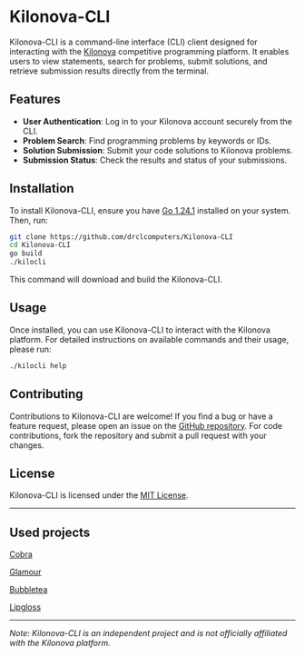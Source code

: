 # Kilonova-CLI

Kilonova-CLI is a command-line interface (CLI) client designed for interacting with the [Kilonova](https://kilonova.ro/) competitive programming platform. It enables users to view statements, search for problems, submit solutions, and retrieve submission results directly from the terminal.

## Features

- **User Authentication**: Log in to your Kilonova account securely from the CLI.
- **Problem Search**: Find programming problems by keywords or IDs.
- **Solution Submission**: Submit your code solutions to Kilonova problems.
- **Submission Status**: Check the results and status of your submissions.

## Installation

To install Kilonova-CLI, ensure you have [Go 1.24.1](https://golang.org/dl/) installed on your system. Then, run:

```sh
git clone https://github.com/drclcomputers/Kilonova-CLI
cd Kilonova-CLI
go build
./kilocli
```


This command will download and build the Kilonova-CLI.


## Usage

Once installed, you can use Kilonova-CLI to interact with the Kilonova platform. For detailed instructions on available commands and their usage, please run:
```sh
./kilocli help
```

## Contributing

Contributions to Kilonova-CLI are welcome! If you find a bug or have a feature request, please open an issue on the [GitHub repository](https://github.com/drclcomputers/Kilonova-CLI). For code contributions, fork the repository and submit a pull request with your changes.

## License

Kilonova-CLI is licensed under the [MIT License](LICENSE).

---

## Used projects

[Cobra](https://github.com/spf13/cobra)

[Glamour](https://github.com/charmbracelet/glamour)

[Bubbletea](https://github.com/charmbracelet/bubbletea)

[Lipgloss](https://github.com/charmbracelet/lipgloss)

---

*Note: Kilonova-CLI is an independent project and is not officially affiliated with the Kilonova platform.*
